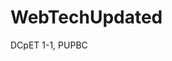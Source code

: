 # WebTechUpdated
DCpET 1-1, PUPBC 

<!-- This is a file that has been organized for convenience and is labelled with the name of the person who made the file. --> 
